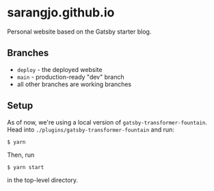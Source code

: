 # sarangjo.github.io

Personal website based on the Gatsby starter blog.

## Branches

- `deploy` - the deployed website
- `main` - production-ready "dev" branch
- all other branches are working branches

## Setup

As of now, we're using a local version of `gatsby-transformer-fountain`. Head into `./plugins/gatsby-transformer-fountain` and run:

```
$ yarn
```

Then, run

```
$ yarn start
```

in the top-level directory.
